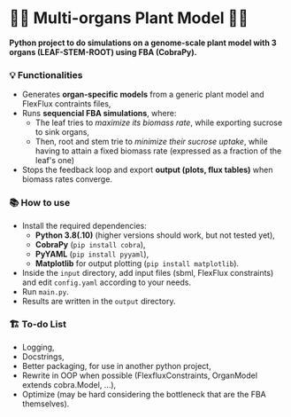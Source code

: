 # 🌱🍅 Multi-organs Plant Model 🍅🌱
**Python project to do simulations on a genome-scale plant  model with 3 organs (LEAF-STEM-ROOT) using FBA (CobraPy).**


### 💡 Functionalities

- Generates **organ-specific models** from a generic plant model and FlexFlux contraints files,
- Runs **sequencial FBA simulations**, where:
    - The leaf tries to *maximize its biomass rate*, while exporting sucrose to sink organs,
    - Then, root and stem trie to *minimize their sucrose uptake*, while having to attain a fixed biomass rate (expressed as a fraction of the leaf's one)
- Stops the feedback loop and export **output (plots, flux tables)** when biomass rates converge.


### 📚 How to use
- Install the required dependencies:
    - **Python 3.8(.10)** (higher versions should work, but not tested yet),
    - **CobraPy** (`pip install cobra`),
    - **PyYAML** (`pip install pyyaml`),
    - **Matplotlib** for output plotting (`pip install matplotlib`).
- Inside the `input` directory, add input files (sbml, FlexFlux constraints) and edit `config.yaml` according to your needs.
- Run `main.py`.
- Results are written in the `output` directory.


### 🏗️ To-do List

- Logging,
- Docstrings,
- Better packaging, for use in another python project,
- Rewrite in OOP when possible (FlexfluxConstraints, OrganModel extends cobra.Model, ...),
- Optimize (may be hard considering the bottleneck that are the FBA themselves).